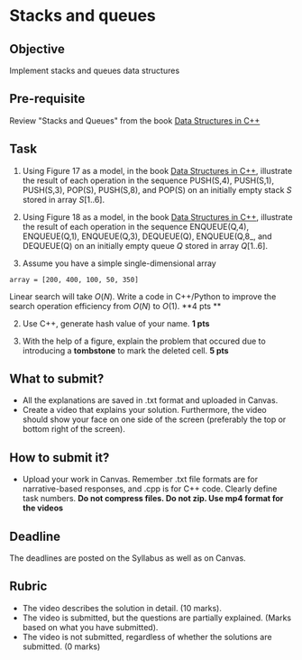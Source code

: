 # Stacks and queues

## Objective
Implement stacks and queues data structures

## Pre-requisite
Review "Stacks and Queues" from the book [Data Structures in C++](https://d-khan.github.io/ds)

## Task
1. Using Figure 17 as a model, in the book [Data Structures in C++](https://d-khan.github.io/ds), illustrate the result of each operation in the sequence PUSH(S,4), PUSH(S,1), PUSH(S,3), POP(S), PUSH(S,8), and POP(S) on an initially empty stack $S$ stored in array $S[1..6]$.

2. Using Figure 18 as a model, in the book [Data Structures in C++](https://d-khan.github.io/ds), illustrate the result of each operation in the sequence ENQUEUE(Q,4), ENQUEUE(Q,1), ENQUEUE(Q,3), DEQUEUE(Q), ENQUEUE(Q,8_, and DEQUEUE(Q) on an initially empty queue $Q$ stored in array $Q[1..6]$.


1. Assume you have a simple single-dimensional array

```array = [200, 400, 100, 50, 350]```

Linear search will take $O(N)$. Write a code in C++/Python to improve the search operation efficiency from $O(N)$ to $O(1)$. **4 pts **

2. Use C++, generate hash value of your name. **1 pts**

3. With the help of a figure, explain the problem that occured due to introducing a __tombstone__ to mark the deleted cell. **5 pts**


## What to submit?  

- All the explanations are saved in .txt format and uploaded in Canvas.
- Create a video that explains your solution. Furthermore, the video should show your face on one side of the screen (preferably the top or bottom right of the screen). 

## How to submit it?
- Upload your work in Canvas. Remember .txt file formats are for narrative-based responses, and .cpp is for C++ code. Clearly define task numbers. __Do not compress files. Do not zip. Use mp4 format for the videos__

## Deadline
The deadlines are posted on the Syllabus as well as on Canvas.

## Rubric
- The video describes the solution in detail. (10 marks).  
- The video is submitted, but the questions are partially explained. (Marks based on what you have submitted).  
- The video is not submitted, regardless of whether the solutions are submitted. (0 marks)

